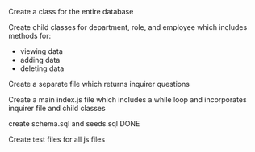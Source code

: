 Create a class for the entire database

Create child classes for department, role, and employee which includes methods for:
- viewing data
- adding data
- deleting data

Create a separate file which returns inquirer questions

Create a main index.js file which includes a while loop and incorporates inquirer file and child classes

create schema.sql and seeds.sql DONE

Create test files for all js files